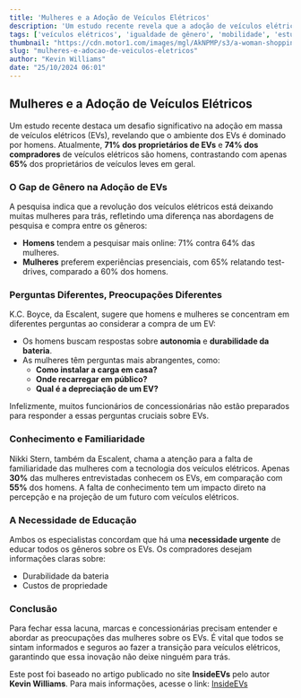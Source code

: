 ```yaml
---
title: 'Mulheres e a Adoção de Veículos Elétricos'
description: 'Um estudo recente revela que a adoção de veículos elétricos (EVs) é desigual entre gêneros, com muitos desafios enfrentados pelas mulheres.'
tags: ['veículos elétricos', 'igualdade de gênero', 'mobilidade', 'estudos']
thumbnail: "https://cdn.motor1.com/images/mgl/AkNPMP/s3/a-woman-shopping-for-a-car-at-a-dealership..jpg"
slug: "mulheres-e-adocao-de-veiculos-eletricos"
author: "Kevin Williams"
date: "25/10/2024 06:01"
---
```


## Mulheres e a Adoção de Veículos Elétricos

Um estudo recente destaca um desafio significativo na adoção em massa de veículos elétricos (EVs), revelando que o ambiente dos EVs é dominado por homens. Atualmente, **71% dos proprietários de EVs** e **74% dos compradores** de veículos elétricos são homens, contrastando com apenas **65%** dos proprietários de veículos leves em geral.

### O Gap de Gênero na Adoção de EVs

A pesquisa indica que a revolução dos veículos elétricos está deixando muitas mulheres para trás, refletindo uma diferença nas abordagens de pesquisa e compra entre os gêneros:
- **Homens** tendem a pesquisar mais online: 71% contra 64% das mulheres.
- **Mulheres** preferem experiências presenciais, com 65% relatando test-drives, comparado a 60% dos homens.

### Perguntas Diferentes, Preocupações Diferentes

K.C. Boyce, da Escalent, sugere que homens e mulheres se concentram em diferentes perguntas ao considerar a compra de um EV:
- Os homens buscam respostas sobre **autonomia** e **durabilidade da bateria**.
- As mulheres têm perguntas mais abrangentes, como:
  - **Como instalar a carga em casa?**
  - **Onde recarregar em público?**
  - **Qual é a depreciação de um EV?**

Infelizmente, muitos funcionários de concessionárias não estão preparados para responder a essas perguntas cruciais sobre EVs.

### Conhecimento e Familiaridade

Nikki Stern, também da Escalent, chama a atenção para a falta de familiaridade das mulheres com a tecnologia dos veículos elétricos. Apenas **30%** das mulheres entrevistadas conhecem os EVs, em comparação com **55%** dos homens. A falta de conhecimento tem um impacto direto na percepção e na projeção de um futuro com veículos elétricos.

### A Necessidade de Educação

Ambos os especialistas concordam que há uma **necessidade urgente** de educar todos os gêneros sobre os EVs. Os compradores desejam informações claras sobre:
- Durabilidade da bateria
- Custos de propriedade

### Conclusão

Para fechar essa lacuna, marcas e concessionárias precisam entender e abordar as preocupações das mulheres sobre os EVs. É vital que todos se sintam informados e seguros ao fazer a transição para veículos elétricos, garantindo que essa inovação não deixe ninguém para trás.

Este post foi baseado no artigo publicado no site **InsideEVs** pelo autor **Kevin Williams**. Para mais informações, acesse o link: [InsideEVs](https://insideevs.com/news/738642/gender-gap-in-bev-adoption/)